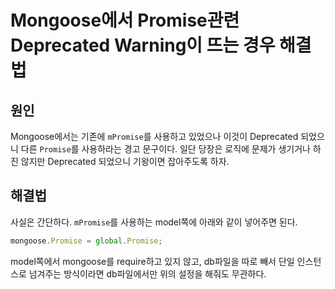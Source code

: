 # Mongoose에서 Promise관련 Deprecated Warning이 뜨는 경우 해결법

## 원인
Mongoose에서는 기존에 `mPromise`를 사용하고 있었으나 이것이 Deprecated 되었으니 다른 `Promise`를 사용하라는 경고 문구이다.
일단 당장은 로직에 문제가 생기거나 하진 않지만 Deprecated 되었으니 기왕이면 잡아주도록 하자.

## 해결법
사실은 간단하다. `mPromise`를 사용하는 model쪽에 아래와 같이 넣어주면 된다.
```javascript
mongoose.Promise = global.Promise;
```
model쪽에서 mongoose를 require하고 있지 않고, db파일을 따로 빼서 단일 인스턴스로 넘겨주는 방식이라면 db파일에서만 위의 설정을 해줘도 무관하다.